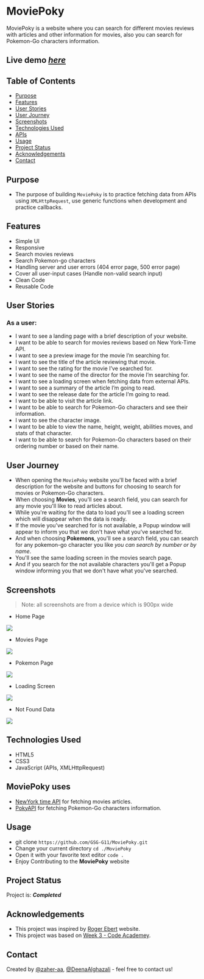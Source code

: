 # MoviePoky

MoviePoky is a website where you can search for different movies reviews with articles and other information for movies, also you can search for Pokemon-Go characters information.

## Live demo [_here_](https://gsg-g11.github.io/MoviePoky/)

## Table of Contents

* [Purpose](#purpose)
* [Features](#features)
* [User Stories](#user-stories)
* [User Journey](#user-journey)
* [Screenshots](#screenshots)
* [Technologies Used](#technologies-used)
* [APIs](#apis)
* [Usage](#usage)
* [Project Status](#project-status)
* [Acknowledgements](#acknowledgements)
* [Contact](#contact)
## Purpose <span id="purpose"></span>

- The purpose of building `MoviePoky` is to practice fetching data from APIs using `XMLHttpRequest`, use generic functions when development and practice callbacks.

## Features <span id="features"></span>

- Simple UI
- Responsive
- Search movies reviews
- Search Pokemon-go characters
- Handling server and user errors (404 error page, 500 error page)
- Cover all user-input cases (Handle non-valid search input)
- Clean Code
- Reusable Code

## User Stories <span id="user-stories"></span>

### As a user:

- I want to see a landing page with a brief description of your website.
- I want to be able to search for movies reviews based on New York-Time API.
- I want to see a preview image for the movie I’m searching for.
- I want to see the title of the article reviewing that movie.
- I want to see the rating for the movie I’ve searched for.
- I want to see the name of the director for the movie I’m searching for.
- I want to see a loading screen when fetching data from external APIs.
- I want to see a summary of the article I’m going to read.
- I want to see the release date for the article I’m going to read.
- I want to be able to visit the article link.
- I want to be able to search for Pokemon-Go characters and see their information.
- I want to see the character image.
- I want to be able to view the name, height, weight, abilities moves, and stats of that character.
- I want to be able to search for Pokemon-Go characters based on their ordering number or based on their name.

## User Journey <span id="user-journey"></span>

- When opening the `MoviePoky` website you'll be faced with a brief description for the website and buttons for choosing to search for movies or Pokemon-Go characters.
- When choosing **Movies**, you'll see a search field, you can search for any movie you'll like to read articles about.
- While you're waiting for the data to load you'll see a loading screen which will disappear when the data is ready.
- If the movie you've searched for is not available, a Popup window will appear to inform you that we don't have what you've searched for.
- And when choosing **Pokemons**, you'll see a search field, you can search for any pokemon-go character you like _you can search by number or by name_.
- You'll see the same loading screen in the movies search page.
- And if you search for the not available characters you'll get a Popup window informing you that we don't have what you've searched.

## Screenshots <span id="screenshots"></span>

> Note: all screenshots are from a device which is 900px wide

- Home Page

![](https://i.imgur.com/zgNKvAg.png)

- Movies Page

![](https://i.imgur.com/4Si50GM.jpg)

- Pokemon Page

![](https://i.imgur.com/j1nL40h.png)

- Loading Screen

![](https://i.imgur.com/ZhrxceW.png)

- Not Found Data

![](https://i.imgur.com/s5oQ3oI.png)

## Technologies Used <span id="technologies-used"></span>

- HTML5
- CSS3
- JavaScript (APIs, XMLHttpRequest)

## MoviePoky uses <span id="apis"></span>

- [NewYork time API](https://developer.nytimes.com/docs/movie-reviews-api/1/overview) for fetching movies articles.
- [PokyAPI](https://pokeapi.co/) for fetching Pokemon-Go characters information.

## Usage <span id="usage"></span>

- git clone `https://github.com/GSG-G11/MoviePoky.git`
- Change your current directory `cd ./MoviePoky`
- Open it with your favorite text editor `code .`
- Enjoy Contributing to the **MoviePoky** website

## Project Status <span id="project-status"></span>

Project is: **_Completed_**

## Acknowledgements <span id="acknowledgements"></span>

- This project was inspired by [Roger Ebert](https://www.rogerebert.com/) website.
- This project was based on [Week 3 - Code Academey](https://github.com/GSG-G11/curriculum/tree/main/coursebook/week-3).

## Contact <span id="contact"></span>

Created by [@zaher-aa](https://github.com/zaher-aa), [@DeenaAlghazali](https://github.com/DeenaAlghazali) - feel free to contact us!

